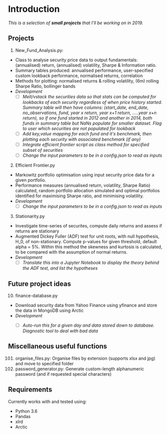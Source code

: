 # Introduction

*This is a selection of **small projects** that I'll be working on in 2019.*

## Projects
1. New_Fund_Analysis.py: 
 - Class to analyse security price data to output fundamentals: (annualised) return, (annualised) volatility, Sharpe & Information ratio.
 - Summary tables produced: annualised performance, user-specified custom lookback performance, normalised returns, correlation
 - Methods for plotting: normalised returns & rolling volatility, (6m) rolling Sharpe Ratio, bollinger bands
 - *Development*
     - [ ] *Melt/vstack the securities data so that stats can be computed for lookbacks of each security regardless of when price history started. Summary table will then have columns: (start_date, end_date, no_observations, fund, year x return, year x+1 return, .....year x+n return), so if one fund started in 2012 and another in 2014, both funds in summary table but NaNs populate for smaller dataset. Flag to user which securities are not populated for lookback*
    - [ ] *Add key,value mapping for each fund and it's benchmark, then plotting each security with associated benchmark (if any)*
    - [ ] *Integrate efficient frontier script as class method for specified subset of securities*
    - [ ] *Change the input parameters to be in a config.json to read as inputs*
 
2. Efficient Frontier.py
- Markowitz portfolio optimisation using input security price data for a given portfolio. 
- Performance measures (annualised return, volatility, Sharpe Ratio) calculated, random portfolio allocation simulated and optimal portfolios identified for maximising Sharpe ratio, and minimising volatility.
- *Development*
    - [ ] *Change the input parameters to be in a config.json to read as inputs*

3. Stationarity.py
- Investigate time-series of securites, compute daily returns and assess if returns are stationary
- Augmented Dickey Fuller (ADF) test for unit roots, with null hypothesis, H_0, of non-stationary. Compute p-values for given threshold, default alpha = 5%. Within this method the skewness and kurtosis is calculated, to be compared with the assumption of normal returns.
- *Development*
    - [ ] *Translate this into a Jupyter Notebook to display the theory behind the ADF test, and list the hypotheses*

## Future project ideas
10. finance-database.py
- Download security data from Yahoo Finance using yfinance and store the data in MongoDB using Arctic
- *Development*
    - [ ] *Auto-run this for a given day and data stored down to database. Diagnostic tool to deal with bad data*


## Miscellaneous useful functions
101. organise_files.py: Organise files by extension (supports xlsx and jpg) and move to specified folder
102. password_generator.py: Generate custom-length alphanumeric password (and if requested special characters)


## Requirements
Currently works with and tested using:
* Python 3.6
* Pandas
* xlrd
* Arctic
